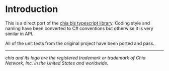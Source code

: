 # Introduction

This is a direct port of the [chia bls typescript library](https://github.com/Chia-Network/node-chia-bls). Coding style and naming have been converted to C# conventions but otherwise it is very similar in API.

All of the unit tests from the original project have been ported and pass.

___

_chia and its logo are the registered trademark or trademark of Chia Network, Inc. in the United States and worldwide._

